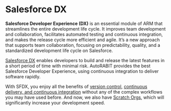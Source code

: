 # Salesforce DX

**Salesforce Developer Experience (DX)** is an essential module of ARM that streamlines the entire development life cycle. It improves team development and collaboration, facilitates automated testing and continuous integration, and makes the release cycle more efficient and agile. It’s a new approach that supports team collaboration, focusing on predictability, quality, and a standardized development life cycle on Salesforce.

[Salesforce DX](https://www.autorabit.com/webinars/experience-salesforce-dx-at-its-best-with-autorabit/) enables developers to build and release the latest features in a short period of time with minimal risk. AutoRABIT provides the best Salesforce Developer Experience, using continuous integration to deliver software rapidly.

With SFDX, you enjoy all the benefits of [version control](https://www.autorabit.com/8-benefits-of-version-control-in-salesforce-development/), [continuous delivery, and continuous integration](https://www.autorabit.com/white-papers/continuous-delivery-salesforce/) without any of the complex workflows you may have used before. And now, we also have [Scratch Orgs](create-a-scratch-org.md), which will significantly increase your development speed.
